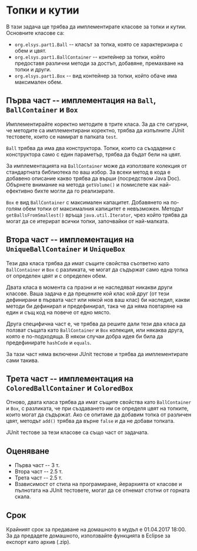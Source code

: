 # Топки и кутии

В тази задача ще трябва да имплементирате класове за топки и кутии. Основните класове са:
*   `org.elsys.part1.Ball` -- класът за топка, която се характеризира с обем и цвят.
*   `org.elsys.part1.BallContainer` -- контейнер за топки, който предоставя различни методи за достъп, добавяне, премахване на топки и други.
*   `org.elsys.part1.Box` -- вид контейнер за топки, който обаче има максимален обем.

## Първа част -- имплементация на `Ball`, `BallContainer` и `Box`

Имплементирайте коректно методите в трите класа. За да сте сигурни, че методите са имплементирани коректно, трябва да изпълните JUnit тестовете, които се намират в папката `test`.

`Ball` трябва да има два конструктора. Топки, които са създадени с конструктора само с един параметър, трябва да бъдат бели на цвят.

За имплементацията на `BallContainer` може да използвате колекция от стандартната библиотека по ваш избор. За всеки метод в кода е добавено описание какво трябва да върши (посредством Java Doc). Обърнете внимание на метода `getVolume()` и помислете как най-ефективно бихте могли да го реализирате.

`Box` е вид `BallContainer` с максимален капацитет. Добавянето на по-голям обем топки от максималния капицитет е невъзможен. Методът `getBallsFromSmallest()` връща `java.util.Iterator`, чрез който трябва да могат да се итерират всички топки, започвайки от най-малката.

## Втора част -- имплементация на `UniqueBallContainer` и `UniqueBox`

Тези два класа трябва да имат същите свойства съответно като `BallContainer` и `Box` с разликата, че могат да съдържат само една топка от определен цвят и с определен обем.

Двата класа в момента са празни и не наследяват никакви други класове. Ваша задача е да прецените кой клас кой друг (от тези дефинирани в първата част или някой нов ваш клас) би наследил, какви методи би дефинирал и предефинирал, така че да няма повтаряне на един и същ код на повече от едно място.

Друга специфична част е, че трябва да решите дали тези два класа да ползват същата като `BallContainer` и `Box` колекция, или някаква друга, която е по-подходяща. В някои случаи добра идея би била да предефинирате `hashCode` и `equals`.

За тази част няма включени JUnit тестове и трябва да имплементирате сами такива.

## Трета част -- имплементация на `ColoredBallContainer` и `ColoredBox`

Отново, двата класа трябва да имат същите свойства като `BallContainer` и `Box`, с разликата, че при създаването им се определя цвят на топките, които могат да съдържат. Ако се опитаме да добавим топка от различен цвят, методът `add()` трябва да върне `false` и да не добави топката. 

JUnit тестове за тези класове са също част от задачата.

## Оценяване

   *   Първа част -- 3 т.
   *   Втора част -- 2.5 т.
   *   Трета част -- 2.5 т.
   *   Взависимост от стила на програмиране, йерархията от класове и пълнотата на JUnit тестовете, могат да се отнемат стотни от горната скала.

## Срок

Крайният срок за предаване на домашното в мудъл е 01.04.2017 18:00. За да предадете домашното, използвайте функцията в Eclipse за експорт като архив (.zip).

